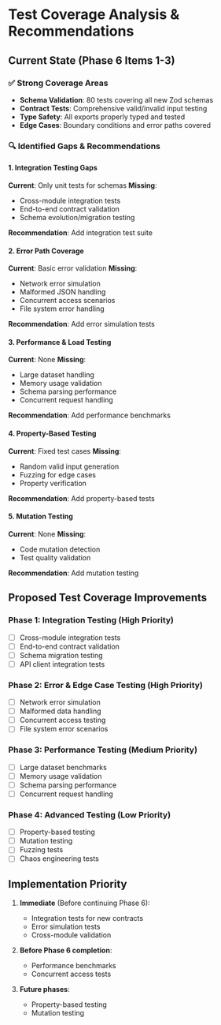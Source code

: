 # Test Coverage Analysis & Recommendations

## Current State (Phase 6 Items 1-3)

### ✅ Strong Coverage Areas
- **Schema Validation**: 80 tests covering all new Zod schemas
- **Contract Tests**: Comprehensive valid/invalid input testing
- **Type Safety**: All exports properly typed and tested
- **Edge Cases**: Boundary conditions and error paths covered

### 🔍 Identified Gaps & Recommendations

#### 1. **Integration Testing Gaps**
**Current**: Only unit tests for schemas
**Missing**: 
- Cross-module integration tests
- End-to-end contract validation
- Schema evolution/migration testing

**Recommendation**: Add integration test suite

#### 2. **Error Path Coverage**
**Current**: Basic error validation
**Missing**:
- Network error simulation
- Malformed JSON handling
- Concurrent access scenarios
- File system error handling

**Recommendation**: Add error simulation tests

#### 3. **Performance & Load Testing**
**Current**: None
**Missing**:
- Large dataset handling
- Memory usage validation
- Schema parsing performance
- Concurrent request handling

**Recommendation**: Add performance benchmarks

#### 4. **Property-Based Testing**
**Current**: Fixed test cases
**Missing**:
- Random valid input generation
- Fuzzing for edge cases
- Property verification

**Recommendation**: Add property-based tests

#### 5. **Mutation Testing**
**Current**: None
**Missing**:
- Code mutation detection
- Test quality validation

**Recommendation**: Add mutation testing

## Proposed Test Coverage Improvements

### Phase 1: Integration Testing (High Priority)
- [ ] Cross-module integration tests
- [ ] End-to-end contract validation
- [ ] Schema migration testing
- [ ] API client integration tests

### Phase 2: Error & Edge Case Testing (High Priority)
- [ ] Network error simulation
- [ ] Malformed data handling
- [ ] Concurrent access testing
- [ ] File system error scenarios

### Phase 3: Performance Testing (Medium Priority)
- [ ] Large dataset benchmarks
- [ ] Memory usage validation
- [ ] Schema parsing performance
- [ ] Concurrent request handling

### Phase 4: Advanced Testing (Low Priority)
- [ ] Property-based testing
- [ ] Mutation testing
- [ ] Fuzzing tests
- [ ] Chaos engineering tests

## Implementation Priority

1. **Immediate** (Before continuing Phase 6):
   - Integration tests for new contracts
   - Error simulation tests
   - Cross-module validation

2. **Before Phase 6 completion**:
   - Performance benchmarks
   - Concurrent access tests

3. **Future phases**:
   - Property-based testing
   - Mutation testing
